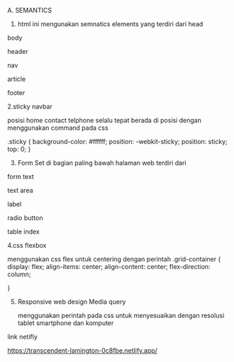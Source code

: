 A. SEMANTICS

1. html ini mengunakan semnatics elements yang terdiri dari
head

body

header

nav

article

footer

2.sticky navbar

posisi home contact telphone selalu tepat berada di posisi 
dengan menggunakan command pada css

.sticky {
	background-color: #ffffff;
	position: -webkit-sticky;
	position: sticky;
	top: 0;
}

3. Form Set
di bagian paling bawah halaman web terdiri dari
 
form text

text area

label

radio button

table index

4.css flexbox 

menggunakan css flex untuk centering dengan perintah
.grid-container
{ display: flex;
  align-items: center;
  align-content: center;
  flex-direction: column;

}

5. Responsive web design Media query

   menggunakan perintah pada css untuk menyesuaikan dengan resolusi tablet smartphone
   dan komputer



link netifly

https://transcendent-lamington-0c8fbe.netlify.app/
   
